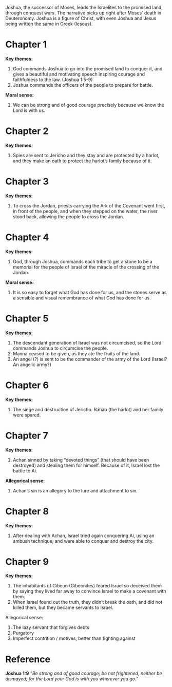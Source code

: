 Joshua, the successor of Moses, leads the Israelites to the promised land, through conquest wars. The narrative picks up right after Moses’ death in Deuteronomy. Joshua is a figure of Christ, with even Joshua and Jesus being written the same in Greek (Iesous). 
# Chapter 1
**Key themes:**
1. God commands Joshua to go into the promised land to conquer it, and gives a beautiful and motivating speech inspiring courage and faithfulness to the law. (Joshua 1:5-9)
2. Joshua commands the officers of the people to prepare for battle.

**Moral sense:**
1. We can be strong and of good courage precisely because we know the Lord is with us.
# Chapter 2
**Key themes:**
1. Spies are sent to Jericho and they stay and are protected by a harlot, and they make an oath to protect the harlot’s family because of it.
# Chapter 3
**Key themes:**
1. To cross the Jordan, priests carrying the Ark of the Covenant went first, in front of the people, and when they stepped on the water, the river stood back, allowing the people to cross the Jordan.
# Chapter 4
**Key themes:**
1. God, through Joshua, commands each tribe to get a stone to be a memorial for the people of Israel of the miracle of the crossing of the Jordan.

**Moral sense:**
1. It is so easy to forget what God has done for us, and the stones serve as a sensible and visual remembrance of what God has done for us.
# Chapter 5
**Key themes:**
1. The descendant generation of Israel was not circumcised, so the Lord commands Joshua to circumcise the people.
2. Manna ceased to be given, as they ate the fruits of the land.
3. An angel (?) is sent to be the commander of the army of the Lord (Israel? An angelic army?)

# Chapter 6
**Key themes:**
1. The siege and destruction of Jericho. Rahab (the harlot) and her family were spared.
# Chapter 7
**Key themes:**
1. Achan sinned by taking “devoted things” (that should have been destroyed) and stealing them for himself. Because of it, Israel lost the battle to Ai.

**Allegorical sense:**
1. Achan’s sin is an allegory to the lure and attachment to sin.
# Chapter 8
**Key themes:**
1. After dealing with Achan, Israel tried again conquering Ai, using an ambush technique, and were able to conquer and destroy the city.
# Chapter 9
**Key themes:**
1. The inhabitants of Gibeon (Gibeonites) feared Israel so deceived them by saying they lived far away to convince Israel to make a covenant with them.
2. When Israel found out the truth, they didn’t break the oath, and did not killed them, but they became servants to Israel.

Allegorical sense:
1. The lazy servant that forgives debts
2. Purgatory
3. Imperfect contrition / motives, better than fighting against
# Reference
**Joshua 1:9**
*”Be strong and of good courage; be not frightened, neither be dismayed; for the Lord your God is with you wherever you go.”*